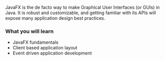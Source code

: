 JavaFX is the de facto way to make Graphical User Interfaces (or GUIs) in Java. It is robust and 
customizable, and getting familiar with its APIs will expose many application design best practices.

### What you will learn

- JavaFX fundamentals
- Client based application layout
- Event driven application development